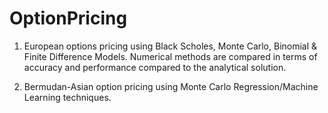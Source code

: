 # OptionPricing
1. European options pricing using Black Scholes, Monte Carlo, Binomial &amp; Finite Difference Models. Numerical methods are compared in terms of accuracy and performance compared to the analytical solution.

2. Bermudan-Asian option pricing using Monte Carlo Regression/Machine Learning techniques. 
